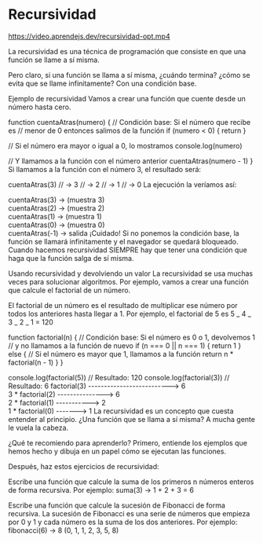 # Recursividad

https://video.aprendejs.dev/recursividad-opt.mp4

La recursividad es una técnica de programación que consiste en que una función se llame a sí misma.

Pero claro, si una función se llama a sí misma, ¿cuándo termina? ¿cómo se evita que se llame infinitamente? Con una condición base.

Ejemplo de recursividad
Vamos a crear una función que cuente desde un número hasta cero.

function cuentaAtras(numero) {
  // Condición base: Si el número que recibe es
  // menor de 0 entonces salimos de la función
  if (numero < 0) {
    return
  }

  // Si el número era mayor o igual a 0, lo mostramos
  console.log(numero)

  // Y llamamos a la función con el número anterior
  cuentaAtras(numero - 1)
}
Si llamamos a la función con el número 3, el resultado será:

cuentaAtras(3)
// -> 3
// -> 2
// -> 1
// -> 0
La ejecución la veríamos así:

cuentaAtras(3) -> (muestra 3)
               \
          cuentaAtras(2) -> (muestra 2)
                       \
                  cuentaAtras(1) -> (muestra 1)
                               \
                          cuentaAtras(0) -> (muestra 0)
                                        \
                                   cuentaAtras(-1) -> salida
¡Cuidado! Si no ponemos la condición base, la función se llamará infinitamente y el navegador se quedará bloqueado. Cuando hacemos recursividad SIEMPRE hay que tener una condición que haga que la función salga de sí misma.

Usando recursividad y devolviendo un valor
La recursividad se usa muchas veces para solucionar algoritmos. Por ejemplo, vamos a crear una función que calcule el factorial de un número.

El factorial de un número es el resultado de multiplicar ese número por todos los anteriores hasta llegar a 1. Por ejemplo, el factorial de 5 es 5 _ 4 _ 3 _ 2 _ 1 = 120

function factorial(n) {
  // Condición base: Si el número es 0 o 1, devolvemos 1
  // y no llamamos a la función de nuevo
  if (n === 0 || n === 1) {
    return 1
  } else {
    // Si el número es mayor que 1, llamamos a la función
    return n * factorial(n - 1)
  }
}

console.log(factorial(5)) // Resultado: 120
console.log(factorial(3)) // Resultado: 6
factorial(3) --------------------------> 6
        \
  3 * factorial(2) ---------------> 6
          \
    2 * factorial(1) -----------> 2
            \
      1 * factorial(0) -------> 1
La recursividad es un concepto que cuesta entender al principio. ¿Una función que se llama a sí misma? A mucha gente le vuela la cabeza.

¿Qué te recomiendo para aprenderlo? Primero, entiende los ejemplos que hemos hecho y dibuja en un papel cómo se ejecutan las funciones.

Después, haz estos ejercicios de recursividad:

Escribe una función que calcule la suma de los primeros n números enteros de forma recursiva. Por ejemplo: suma(3) -> 1 + 2 + 3 = 6

Escribe una función que calcule la sucesión de Fibonacci de forma recursiva. La sucesión de Fibonacci es una serie de números que empieza por 0 y 1 y cada número es la suma de los dos anteriores. Por ejemplo: fibonacci(6) -> 8 (0, 1, 1, 2, 3, 5, 8)